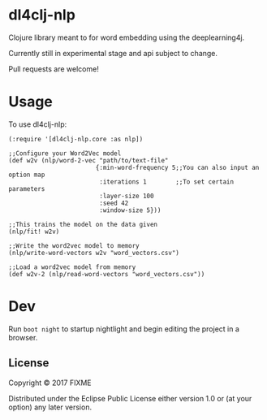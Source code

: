 # dl4clj-nlp

Clojure library meant to for word embedding using the deeplearning4j.

Currently still in experimental stage and api subject to change.

Pull requests are welcome!

# Usage

To use dl4clj-nlp:
```
(:require '[dl4clj-nlp.core :as nlp])

;;Configure your Word2Vec model
(def w2v (nlp/word-2-vec "path/to/text-file" 
						{:min-word-frequency 5;;You can also input an option map
                         :iterations 1		  ;;To set certain parameters
                         :layer-size 100
                         :seed 42
                         :window-size 5}))

;;This trains the model on the data given
(nlp/fit! w2v)

;;Write the word2vec model to memory
(nlp/write-word-vectors w2v "word_vectors.csv")

;;Load a word2vec model from memory
(def w2v-2 (nlp/read-word-vectors "word_vectors.csv"))
```

# Dev

Run `boot night` to startup nightlight and begin editing the project in a browser.

## License

Copyright © 2017 FIXME

Distributed under the Eclipse Public License either version 1.0 or (at
your option) any later version.
